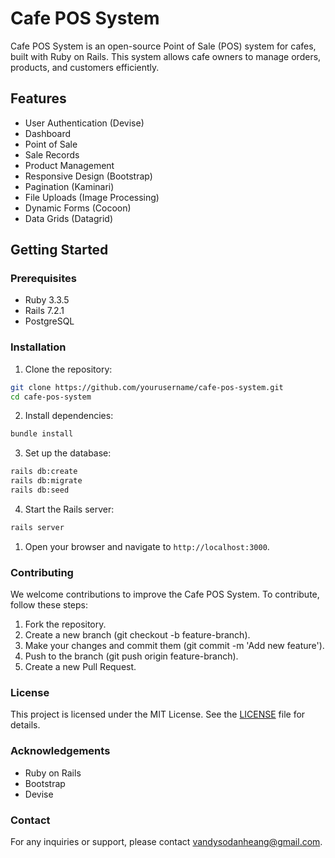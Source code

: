 # Cafe POS System

Cafe POS System is an open-source Point of Sale (POS) system for cafes, built with Ruby on Rails. This system allows cafe owners to manage orders, products, and customers efficiently.

## Features

- User Authentication (Devise)
- Dashboard
- Point of Sale
- Sale Records
- Product Management
- Responsive Design (Bootstrap)
- Pagination (Kaminari)
- File Uploads (Image Processing)
- Dynamic Forms (Cocoon)
- Data Grids (Datagrid)

## Getting Started

### Prerequisites

- Ruby 3.3.5
- Rails 7.2.1
- PostgreSQL

### Installation

1. Clone the repository:

  ```sh
  git clone https://github.com/yourusername/cafe-pos-system.git
  cd cafe-pos-system
  ```

2. Install dependencies:

  ```sh
  bundle install
  ```

3. Set up the database:

  ```sh
  rails db:create
  rails db:migrate
  rails db:seed
  ```

4. Start the Rails server:

  ```sh
  rails server
  ```

1. Open your browser and navigate to `http://localhost:3000`.

### Contributing
We welcome contributions to improve the Cafe POS System. To contribute, follow these steps:

1. Fork the repository.
2. Create a new branch (git checkout -b feature-branch).
3. Make your changes and commit them (git commit -m 'Add new feature').
4. Push to the branch (git push origin feature-branch).
5. Create a new Pull Request.

### License
This project is licensed under the MIT License. See the [LICENSE](LICENSE) file for details.

### Acknowledgements
- Ruby on Rails
- Bootstrap
- Devise

### Contact
For any inquiries or support, please contact vandysodanheang@gmail.com.